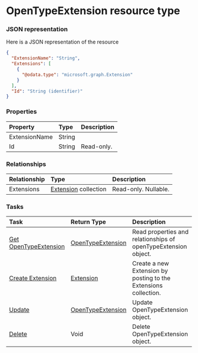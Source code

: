 # OpenTypeExtension resource type



### JSON representation

Here is a JSON representation of the resource

```json
{
  "ExtensionName": "String",
  "Extensions": [
    {
      "@odata.type": "microsoft.graph.Extension"
    }
  ],
  "Id": "String (identifier)"
}

```
### Properties
| Property	   | Type	|Description|
|:---------------|:--------|:----------|
|ExtensionName|String||
|Id|String| Read-only.|

### Relationships
| Relationship | Type	|Description|
|:---------------|:--------|:----------|
|Extensions|[Extension](extension.md) collection| Read-only. Nullable.|

### Tasks

| Task		   | Return Type	|Description|
|:---------------|:--------|:----------|
|[Get OpenTypeExtension](../api/opentypeextension_get.md) | [OpenTypeExtension](opentypeextension.md) |Read properties and relationships of openTypeExtension object.|
|[Create Extension](../api/opentypeextension_post_extensions.md) |[Extension](extension.md)| Create a new Extension by posting to the Extensions collection.|
|[Update](../api/opentypeextension_update.md) | [OpenTypeExtension](opentypeextension.md)	|Update OpenTypeExtension object. |
|[Delete](../api/opentypeextension_delete.md) | Void	|Delete OpenTypeExtension object. |
<!-- uuid: 39af4daa-d0dd-4b43-8716-ffc0cd04d7de\n2015-10-09 15:14:08 UTC -->